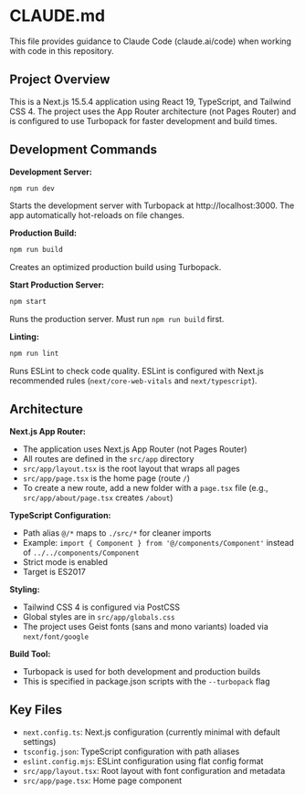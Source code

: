 # CLAUDE.md

This file provides guidance to Claude Code (claude.ai/code) when working with code in this repository.

## Project Overview

This is a Next.js 15.5.4 application using React 19, TypeScript, and Tailwind CSS 4. The project uses the App Router architecture (not Pages Router) and is configured to use Turbopack for faster development and build times.

## Development Commands

**Development Server:**
```bash
npm run dev
```
Starts the development server with Turbopack at http://localhost:3000. The app automatically hot-reloads on file changes.

**Production Build:**
```bash
npm run build
```
Creates an optimized production build using Turbopack.

**Start Production Server:**
```bash
npm start
```
Runs the production server. Must run `npm run build` first.

**Linting:**
```bash
npm run lint
```
Runs ESLint to check code quality. ESLint is configured with Next.js recommended rules (`next/core-web-vitals` and `next/typescript`).

## Architecture

**Next.js App Router:**
- The application uses Next.js App Router (not Pages Router)
- All routes are defined in the `src/app` directory
- `src/app/layout.tsx` is the root layout that wraps all pages
- `src/app/page.tsx` is the home page (route `/`)
- To create a new route, add a new folder with a `page.tsx` file (e.g., `src/app/about/page.tsx` creates `/about`)

**TypeScript Configuration:**
- Path alias `@/*` maps to `./src/*` for cleaner imports
- Example: `import { Component } from '@/components/Component'` instead of `../../components/Component`
- Strict mode is enabled
- Target is ES2017

**Styling:**
- Tailwind CSS 4 is configured via PostCSS
- Global styles are in `src/app/globals.css`
- The project uses Geist fonts (sans and mono variants) loaded via `next/font/google`

**Build Tool:**
- Turbopack is used for both development and production builds
- This is specified in package.json scripts with the `--turbopack` flag

## Key Files

- `next.config.ts`: Next.js configuration (currently minimal with default settings)
- `tsconfig.json`: TypeScript configuration with path aliases
- `eslint.config.mjs`: ESLint configuration using flat config format
- `src/app/layout.tsx`: Root layout with font configuration and metadata
- `src/app/page.tsx`: Home page component
